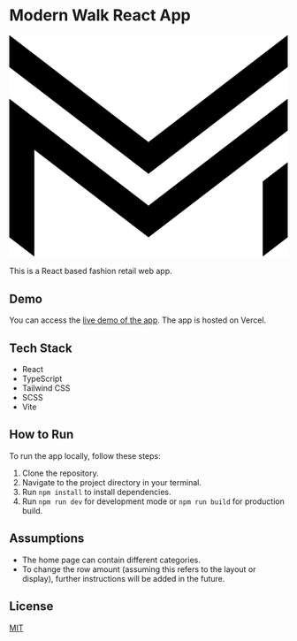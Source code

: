 # Modern Walk React App

![Modern Walk Logo](https://raw.githubusercontent.com/madhawa-se/modern-walk-app/master/src/assets/logo.png?token=GHSAT0AAAAAACOEJDDVTP3GEK2ZNNOEBGK4ZRUOIRQ)

This is a React based fashion retail web app.

## Demo

You can access the [live demo of the app](https://modern-walk-app-git-master-madhawa-ses-projects.vercel.app/). The app is hosted on Vercel.

## Tech Stack

- React
- TypeScript
- Tailwind CSS
- SCSS
- Vite

## How to Run

To run the app locally, follow these steps:

1. Clone the repository.
2. Navigate to the project directory in your terminal.
3. Run `npm install` to install dependencies.
4. Run `npm run dev` for development mode or `npm run build` for production build.

## Assumptions

- The home page can contain different categories.
- To change the row amount (assuming this refers to the layout or display), further instructions will be added in the future.


## License

[MIT](https://choosealicense.com/licenses/mit/)


